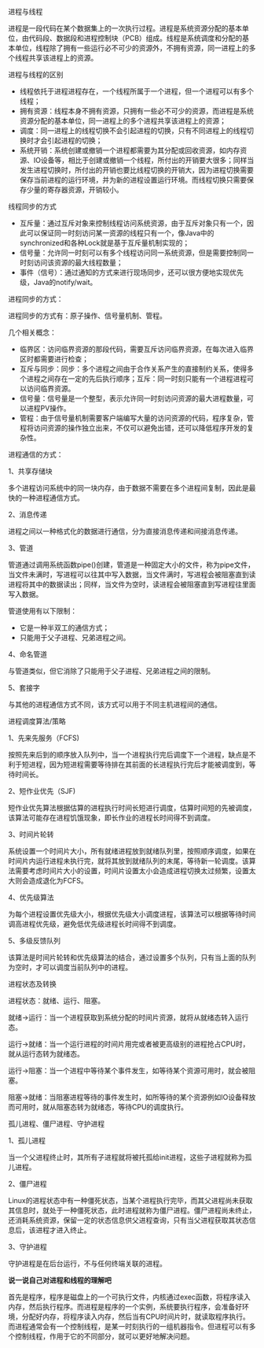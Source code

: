进程与线程

进程是一段代码在某个数据集上的一次执行过程。进程是系统资源分配的基本单位，由代码段、数据段和进程控制块（PCB）组成。线程是系统调度和分配的基本单位，线程除了拥有一些运行必不可少的资源外，不拥有资源，同一进程上的多个线程共享该进程上的资源。

进程与线程的区别

* 线程依托于进程进程存在，一个线程所属于一个进程，但一个进程可以有多个线程；
* 拥有资源：线程本身不拥有资源，只拥有一些必不可少的资源，而进程是系统资源分配的基本单位，同一进程上的多个进程共享该进程上的资源；
* 调度：同一进程上的线程切换不会引起进程的切换，只有不同进程上的线程切换时才会引起进程的切换；
* 系统开销：系统创建或撤销一个进程都需要为其分配或回收资源，如内存资源、IO设备等，相比于创建或撤销一个线程，所付出的开销要大很多；同样当发生进程切换时，所付出的开销也要比线程切换的开销大，因为进程切换需要保存当前进程的运行环境，并为新的进程设置运行环境。而线程切换只需要保存少量的寄存器资源，开销较小。

线程同步的方式

* 互斥量：通过互斥对象来控制线程访问系统资源，由于互斥对象只有一个，因此可以保证同一时刻访问某一资源的线程只有一个，像Java中的synchronized和各种Lock就是基于互斥量机制实现的；
* 信号量：允许同一时刻可以有多个线程访问同一系统资源，但是需要控制同一时刻访问该资源的最大线程数量；
* 事件（信号）：通过通知的方式来进行现场同步，还可以很方便地实现优先级，Java的notify/wait。

进程同步的方式：

进程同步的方式有：原子操作、信号量机制、管程。

几个相关概念：

* 临界区：访问临界资源的那段代码，需要互斥访问临界资源，在每次进入临界区时都需要进行检查；
* 互斥与同步：同步：多个进程之间由于合作关系产生的直接制约关系，使得多个进程之间存在一定的先后执行顺序；互斥：同一时刻只能有一个进程进程可以访问临界资源。
* 信号量：信号量是一个整型，表示允许同一时刻访问资源的最大进程数量，可以进程PV操作。
* 管程：由于信号量机制需要客户端编写大量的访问资源的代码，程序复杂，管程将访问资源的操作独立出来，不仅可以避免出错，还可以降低程序开发的复杂性。

进程通信的方式：

1、共享存储块

多个进程访问系统中的同一块内存，由于数据不需要在多个进程间复制，因此是最快的一种进程通信方式。

2、消息传递

进程之间以一种格式化的数据进行通信，分为直接消息传递和间接消息传递。

3、管道

管道通过调用系统函数pipe()创建，管道是一种固定大小的文件，称为pipe文件，当文件未满时，写进程可以往其中写入数据，当文件满时，写进程会被阻塞直到读进程将其中的数据读出；同样，当文件为空时，读进程会被阻塞直到写进程往里面写入数据。

管道使用有以下限制：

* 它是一种半双工的通信方式；
* 只能用于父子进程、兄弟进程之间。

4、命名管道

与管道类似，但它消除了只能用于父子进程、兄弟进程之间的限制。

5、套接字

与其他的进程通信方式不同，该方式可以用于不同主机进程间的通信。

进程调度算法/策略

1、先来先服务（FCFS)

按照先来后到的顺序放入队列中，当一个进程执行完后调度下一个进程，缺点是不利于短进程，因为短进程需要等待排在其前面的长进程执行完后才能被调度到，等待时间长。

2、短作业优先（SJF)

短作业优先算法根据估算的进程执行时间长短进行调度，估算时间短的先被调度，该算法可能存在进程饥饿现象，即长作业的进程长时间得不到调度。

3、时间片轮转

系统设置一个时间片大小，所有就绪进程放到就绪队列里，按照顺序调度，如果在时间片内运行进程未执行完，就将其放到就绪队列的末尾，等待新一轮调度。该算法需要考虑时间片大小的设置，时间片设置太小会造成进程切换太过频繁，设置太大则会造成退化为FCFS。

4、优先级算法

为每个进程设置优先级大小，根据优先级大小调度进程，该算法可以根据等待时间调高进程优先级，避免低优先级进程长时间得不到调度。

5、多级反馈队列

该算法是时间片轮转和优先级算法的结合，通过设置多个队列，只有当上面的队列为空时，才可以调度当前队列中的进程。

进程状态及转换

进程状态：就绪、运行、阻塞。

就绪->运行：当一个进程获取到系统分配的时间片资源，就将从就绪态转入运行态。

运行->就绪：当一个运行进程的时间片用完或者被更高级别的进程抢占CPU时，就从运行态转为就绪态。

运行->阻塞：当一个进程中等待某个事件发生，如等待某个资源可用时，就会被阻塞。

阻塞->就绪：当阻塞进程等待的事件发生时，如所等待的某个资源例如IO设备释放而可用时，就从阻塞态转为就绪态，等待CPU的调度执行。

孤儿进程、僵尸进程、守护进程

1、孤儿进程

当一个父进程终止时，其所有子进程就将被托孤给init进程，这些子进程就称为孤儿进程。

2、僵尸进程

Linux的进程状态中有一种僵死状态，当某个进程执行完毕，而其父进程尚未获取其信息时，就处于一种僵死状态，此时进程就称为僵尸进程。僵尸进程尚未终止，还消耗系统资源，保留一定的状态信息供父进程查询，只有当父进程获取其状态信息后，该进程才进入终止。

3、守护进程

守护进程是在后台运行，不与任何终端关联的进程。

**说一说自己对进程和线程的理解吧**

首先是程序，程序是磁盘上的一个可执行文件，内核通过exec函数，将程序读入内存，然后执行程序。而进程是程序的一个实例，系统要执行程序，会准备好环境，分配好内存，将程序读入内存，然后当有CPU时间片时，就读取程序执行。而进程通常会有一个控制线程，是某一时刻执行的一组机器指令。但进程可以有多个控制线程，作用于它的不同部分，就可以更好地解决问题。
